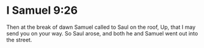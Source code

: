 # I Samuel 9:26

Then at the break of dawn Samuel called to Saul on the roof, Up, that I may send you on your way. So Saul arose, and both he and Samuel went out into the street.
